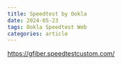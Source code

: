 ```yaml
---
title: Speedtest by Ookla
date: 2024-05-23
tags: Ookla Speedtest Web
categories: article
---
```


https://gfiber.speedtestcustom.com/
